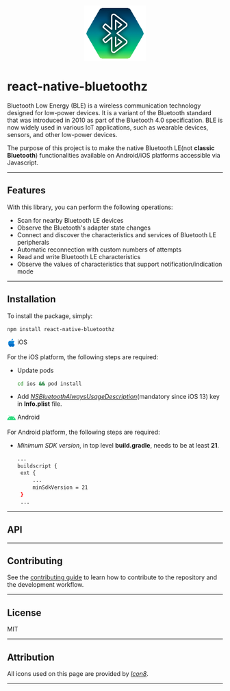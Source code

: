 <!-- ![repository logo](/assets/images/logo.png) -->
<p align="center">
  <img
    alt="react-native-bluetoothz library logo"
    src="assets/images/logo.png"
    height="130"
  />
</p>

# react-native-bluetoothz

Bluetooth Low Energy (BLE) is a wireless communication technology designed for low-power devices. It is a variant of the Bluetooth standard that was introduced in 2010 as part of the Bluetooth 4.0 specification. BLE is now widely used in various IoT applications, such as wearable devices, sensors, and other low-power devices.

The purpose of this project is to make the native Bluetooth LE(not **classic Bluetooth**) functionalities available on Android/iOS platforms accessible via Javascript.

---

## Features

With this library, you can perform the following operations:

- Scan for nearby Bluetooth LE devices
- Observe the Bluetooth's adapter state changes
- Connect and discover the characteristics and services of Bluetooth LE peripherals
- Automatic reconnection with custom numbers of attempts
- Read and write Bluetooth LE characteristics
- Observe the values of characteristics that support notification/indication mode

---

## Installation

To install the package, simply:

```sh
npm install react-native-bluetoothz
```

<div>
  <img style="vertical-align:middle" src="assets/images/icons8-apple-logo-20.png">
  <span style="">iOS</span>
</div>

For the iOS platform, the following steps are required:

- Update pods
  ```sh
  cd ios && pod install
  ```
- Add [_NSBluetoothAlwaysUsageDescription_](https://developer.apple.com/documentation/bundleresources/information_property_list/nsbluetoothalwaysusagedescription)(mandatory since iOS 13) key in **Info.plist** file.

<div>
  <img style="vertical-align:middle" src="assets/images/icons8-android-os-20.png">
  <span style=""> Android</span>
</div>

For Android platform, the following steps are required:

- _Minimum SDK version_, in top level **build.gradle**, needs to be at least **21**.
  ```sh
  ...
  buildscript {
   ext {
       ...
       minSdkVersion = 21
   }
   ...
  ```

---

## API

---

## Contributing

See the [contributing guide](CONTRIBUTING.md) to learn how to contribute to the repository and the development workflow.

---

## License

MIT

---

## Attribution

All icons used on this page are provided by [_Icon8_](https://icons8.com/).

---
